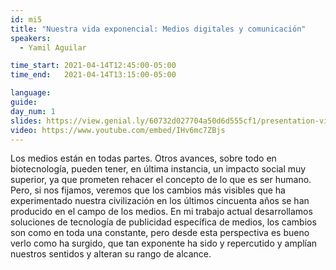 ```yaml
---
id: mi5
title: "Nuestra vida exponencial: Medios digitales y comunicación"
speakers:
  - Yamil Aguilar

time_start: 2021-04-14T12:45:00-05:00
time_end:   2021-04-14T13:15:00-05:00

language: 
guide:
day_num: 1
slides: https://view.genial.ly/60732d027704a50d6d555cf1/presentation-vida-exponencial
video: https://www.youtube.com/embed/IHv6mc7ZBjs
---
```


Los medios están en todas partes. Otros avances, sobre todo en biotecnología, pueden tener, en última instancia, un impacto social muy superior, ya que prometen rehacer el concepto de lo que es ser humano. Pero, si nos fijamos, veremos que los cambios más visibles que ha experimentado nuestra civilización en los últimos cincuenta años se han producido en el campo de los medios. En mi trabajo actual desarrollamos soluciones de tecnología de publicidad específica de medios, los cambios son como en toda una constante, pero desde esta perspectiva es bueno verlo como ha surgido, que tan exponente ha sido y repercutido y amplían nuestros sentidos y alteran su rango de alcance.